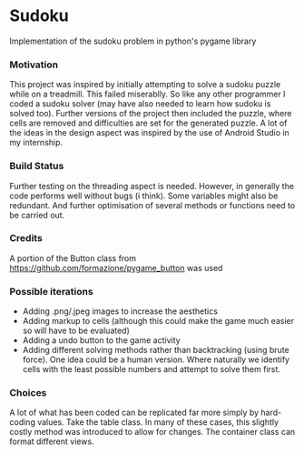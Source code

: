 # Sudoku
Implementation of the sudoku problem in python's pygame library

### Motivation
This project was inspired by initially attempting to solve a sudoku puzzle while on a treadmill. This failed miserablly. So like any other programmer I coded a sudoku solver (may have also needed to learn how sudoku is solved too). Further versions of the project then included the puzzle, where cells are removed and difficulties are set for the generated puzzle. A lot of the ideas in the design aspect was inspired by the use of Android Studio in my internship.

### Build Status
Further testing on the threading aspect is needed. However, in generally the code performs well without bugs (i think).
Some variables might also be redundant. And further optimisation of several methods or functions need to be carried out.

### Credits
A portion of the Button class from https://github.com/formazione/pygame_button was used

### Possible iterations
* Adding .png/.jpeg images to increase the aesthetics
* Adding markup to cells (although this could make the game much easier so will have to be evaluated)
* Adding a undo button to the game activity
* Adding different solving methods rather than backtracking (using brute force). One idea could be a human version. Where naturally we identify cells with the least possible numbers and attempt to solve them first.

### Choices
A lot of what has been coded can be replicated far more simply by hard-coding values. Take the table class. In many of these cases, this slightly costly method was introduced to allow for changes. The container class can format different views.
